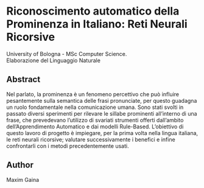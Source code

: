 # Riconoscimento automatico della Prominenza in Italiano: Reti Neurali Ricorsive
University of Bologna - MSc Computer Science. <br>
Elaborazione del Linguaggio Naturale<br>

## Abstract
Nel parlato, la prominenza è un fenomeno percettivo che può influire pesantemente sulla semantica delle frasi
pronunciate, per questo guadagna un ruolo fondamentale nella comunicazione umana. Sono stati svolti in
passato diversi sperimenti per rilevare le sillabe prominenti all’interno di una frase, che prevedevano l’utilizzo
di svariati strumenti offerti dall’ambito dell’Apprendimento Automatico e dai modelli Rule-Based. L’obiettivo
di questo lavoro di progetto è impiegare, per la prima volta nella lingua italiana, le reti neurali ricorsive;
valutare successivamente i benefici e infine confrontarli con i metodi precedentemente usati.

## Author
Maxim Gaina
